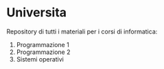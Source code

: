 # Universita
Repository di tutti i materiali per i corsi di informatica:
1. Programmazione 1
2. Programmazione 2
3. Sistemi operativi
